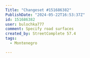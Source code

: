 ```yaml
---
Title: "Changeset #151686382"
PublishDate: "2024-05-22T16:53:37Z"
id: 151686382
user: bulochka777
comment: Specify road surfaces
created_by: StreetComplete 57.4
tags:
  - Montenegro

---
```

